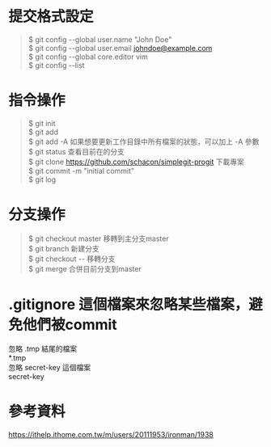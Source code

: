 # 提交格式設定   
>$ git config --global user.name "John Doe"  
>$ git config --global user.email johndoe@example.com  
>$ git config --global core.editor vim  
>$ git config --list  

# 指令操作  
>$ git init  
>$ git add <file>  
>$ git add -A  如果想要更新工作目錄中所有檔案的狀態，可以加上 -A 參數  
>$ git status  查看目前在的分支  
>$ git clone https://github.com/schacon/simplegit-progit  下載專案  
>$ git commit -m "initial commit"  
>$ git log 

# 分支操作 
>$ git checkout master 移轉到主分支master    
>$ git branch <name> 新建分支  
>$ git checkout -- <name> 移轉分支  
>$ git merge 合併目前分支到master  

# .gitignore 這個檔案來忽略某些檔案，避免他們被commit  
忽略 .tmp 結尾的檔案  
*.tmp  
忽略 secret-key 這個檔案  
secret-key  

# 參考資料 
https://ithelp.ithome.com.tw/m/users/20111953/ironman/1938  
